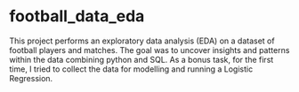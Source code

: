 # football_data_eda
This project performs an exploratory data analysis (EDA) on a dataset of football players and matches. The goal was to uncover insights and patterns within the data combining python and SQL. As a bonus task, for the first time, I tried to collect the data for modelling and running a Logistic Regression.
